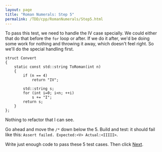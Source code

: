 ```yaml
---
layout: page
title: "Roman Numerals: Step 5"
permalink: /TDD/cpp/RomanNumerals/Step5.html
---
```


To pass this test, we need to handle the IV case specially.  We could either that do that before the ```for``` loop or after. 
If we do it after, we'd be doing some work for nothing and throwing it away, which doesn't feel right. So we'll do the special handling first.

```
struct Convert
{
	static const std::string ToRoman(int n)
	{
		if (n == 4)
			return "IV";

		std::string s;
		for (int i=0; i<n; ++i)
			s += "I";
		return s;
	}
};
```

Nothing to refactor that I can see.

Go ahead and move the ```/*``` down below the 5. Build and test:  it should fail like this: ```Assert failed. Expected:<V> Actual:<IIIII>```. 

Write just enough code to pass these 5 test cases. Then click [Next](Step6.html).
